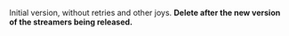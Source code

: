 Initial version, without retries and other joys. **Delete after the new version of the streamers being released.**

